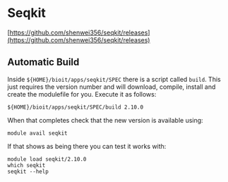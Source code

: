# Seqkit

[https://github.com/shenwei356/seqkit/releases](https://github.com/shenwei356/seqkit/releases)

## Automatic Build

Inside `${HOME}/bioit/apps/seqkit/SPEC` there is a script called `build`. This just requires the version number and will download, compile, install and create the modulefile for you. Execute it as follows:

    ${HOME}/bioit/apps/seqkit/SPEC/build 2.10.0

When that completes check that the new version is available using:

    module avail seqkit

If that shows as being there you can test it works with:

    module load seqkit/2.10.0
    which seqkit
    seqkit --help
